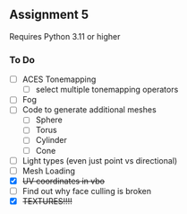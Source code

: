 ## Assignment 5

Requires Python 3.11 or higher

### To Do

- [ ] ACES Tonemapping
  - [ ] select multiple tonemapping operators
- [ ] Fog
- [ ] Code to generate additional meshes
  - [ ] Sphere
  - [ ] Torus
  - [ ] Cylinder
  - [ ] Cone
- [ ] Light types (even just point vs directional)
- [ ] Mesh Loading
- [x] ~~UV coordinates in vbo~~
- [ ] Find out why face culling is broken
- [x] ~~TEXTURES!!!!~~